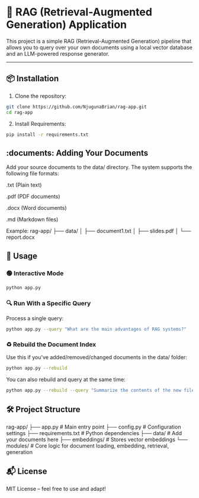 # 🧠 RAG (Retrieval-Augmented Generation) Application

This project is a simple RAG (Retrieval-Augmented Generation) pipeline that allows you to query over your own documents using a local vector database and an LLM-powered response generator.

---

## 📦 Installation

1. Clone the repository:

```bash
git clone https://github.com/NjugunaBrian/rag-app.git
cd rag-app
```

2. Install Requirements:

```bash
pip install -r requirements.txt
```

## :documents: Adding Your Documents

Add your source documents to the data/ directory. The system supports the following file formats:

.txt (Plain text)

.pdf (PDF documents)

.docx (Word documents)

.md (Markdown files)

Example: 
rag-app/
├── data/
│   ├── document1.txt
│   ├── slides.pdf
│   └── report.docx


## :rocket: Usage
### :green_circle: Interactive Mode
```bash
python app.py
```

### :mag: Run With a Specific Query
Process a single query:
```bash
python app.py --query "What are the main advantages of RAG systems?"
```

### :recycle: Rebuild the Document Index
Use this if you've added/removed/changed documents in the data/ folder:
```bash
python app.py --rebuild
```
You can also rebuild and query at the same time:
```bash
python app.py --rebuild --query "Summarize the contents of the new files."
```

## :hammer_and_wrench: Project Structure
rag-app/
├── app.py              # Main entry point
├── config.py           # Configuration settings
├── requirements.txt    # Python dependencies
├── data/               # Add your documents here
├── embeddings/         # Stores vector embeddings
└── modules/            # Core logic for document loading, embedding, retrieval, generation


## :mailbox_with_mail: License
MIT License – feel free to use and adapt!



